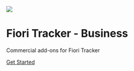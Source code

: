 ![](/res/FT-logo.png)

# Fiori Tracker - Business

Commercial add-ons for Fiori Tracker

[Get Started](#main)
